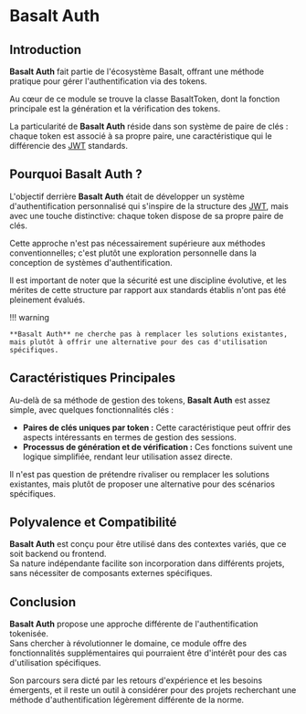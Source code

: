 # **Basalt Auth**

## **Introduction**

**Basalt Auth** fait partie de l'écosystème Basalt, offrant une méthode pratique pour gérer l'authentification via des tokens.

Au cœur de ce module se trouve la classe BasaltToken, dont la fonction principale est la génération et la vérification des tokens.

La particularité de **Basalt Auth** réside dans son système de paire de clés : chaque token est associé à sa propre paire, une caractéristique qui le différencie des [JWT](https://jwt.io/) standards.

## **Pourquoi Basalt Auth ?**

L'objectif derrière **Basalt Auth** était de développer un système d'authentification personnalisé qui s'inspire de la structure des [JWT](https://jwt.io/), mais avec une touche distinctive: chaque token dispose de sa propre paire de clés.

Cette approche n'est pas nécessairement supérieure aux méthodes conventionnelles; c'est plutôt une exploration personnelle dans la conception de systèmes d'authentification.

Il est important de noter que la sécurité est une discipline évolutive, et les mérites de cette structure par rapport aux standards établis n'ont pas été pleinement évalués.

!!! warning

    **Basalt Auth** ne cherche pas à remplacer les solutions existantes, mais plutôt à offrir une alternative pour des cas d'utilisation spécifiques.

## **Caractéristiques Principales**

Au-delà de sa méthode de gestion des tokens, **Basalt Auth** est assez simple, avec quelques fonctionnalités clés :

  - **Paires de clés uniques par token :** Cette caractéristique peut offrir des aspects intéressants en termes de gestion des sessions.
  - **Processus de génération et de vérification :** Ces fonctions suivent une logique simplifiée, rendant leur utilisation assez directe.

Il n'est pas question de prétendre rivaliser ou remplacer les solutions existantes, mais plutôt de proposer une alternative pour des scénarios spécifiques.


## **Polyvalence et Compatibilité**

**Basalt Auth** est conçu pour être utilisé dans des contextes variés, que ce soit backend ou frontend.  
Sa nature indépendante facilite son incorporation dans différents projets, sans nécessiter de composants externes spécifiques.

## **Conclusion**

**Basalt Auth** propose une approche différente de l'authentification tokenisée.  
Sans chercher à révolutionner le domaine, ce module offre des fonctionnalités supplémentaires qui pourraient être d'intérêt pour des cas d'utilisation spécifiques.

Son parcours sera dicté par les retours d'expérience et les besoins émergents, et il reste un outil à considérer pour des projets recherchant une méthode d'authentification légèrement différente de la norme.
